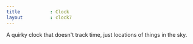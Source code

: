 ```yaml
---
title 			: Clock
layout			: clock7
---
```


A quirky clock that doesn't track time, just locations of things in the sky.  
